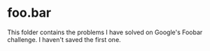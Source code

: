 # foo.bar
This folder contains the problems I have solved
on Google's Foobar challenge. I haven't saved the
first one.
